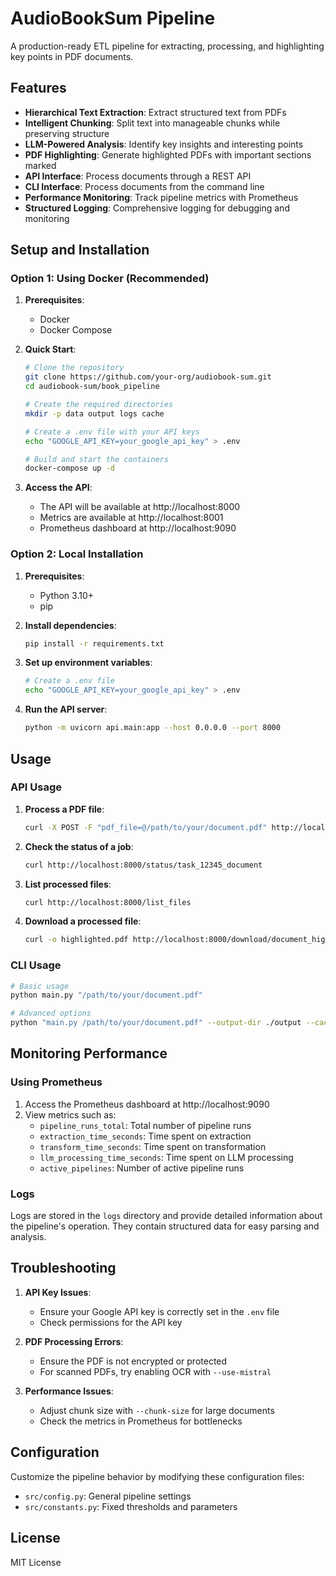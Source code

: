 # AudioBookSum Pipeline

A production-ready ETL pipeline for extracting, processing, and highlighting key points in PDF documents.

## Features

- **Hierarchical Text Extraction**: Extract structured text from PDFs
- **Intelligent Chunking**: Split text into manageable chunks while preserving structure
- **LLM-Powered Analysis**: Identify key insights and interesting points
- **PDF Highlighting**: Generate highlighted PDFs with important sections marked
- **API Interface**: Process documents through a REST API
- **CLI Interface**: Process documents from the command line
- **Performance Monitoring**: Track pipeline metrics with Prometheus
- **Structured Logging**: Comprehensive logging for debugging and monitoring

## Setup and Installation

### Option 1: Using Docker (Recommended)

1. **Prerequisites**:
   - Docker
   - Docker Compose

2. **Quick Start**:
   ```bash
   # Clone the repository
   git clone https://github.com/your-org/audiobook-sum.git
   cd audiobook-sum/book_pipeline

   # Create the required directories
   mkdir -p data output logs cache

   # Create a .env file with your API keys
   echo "GOOGLE_API_KEY=your_google_api_key" > .env

   # Build and start the containers
   docker-compose up -d
   ```

3. **Access the API**: 
   - The API will be available at http://localhost:8000
   - Metrics are available at http://localhost:8001
   - Prometheus dashboard at http://localhost:9090

### Option 2: Local Installation

1. **Prerequisites**:
   - Python 3.10+
   - pip

2. **Install dependencies**:
   ```bash
   pip install -r requirements.txt
   ```

3. **Set up environment variables**:
   ```bash
   # Create a .env file
   echo "GOOGLE_API_KEY=your_google_api_key" > .env
   ```

4. **Run the API server**:
   ```bash
   python -m uvicorn api.main:app --host 0.0.0.0 --port 8000
   ```

## Usage

### API Usage

1. **Process a PDF file**:
   ```bash
   curl -X POST -F "pdf_file=@/path/to/your/document.pdf" http://localhost:8000/process
   ```

2. **Check the status of a job**:
   ```bash
   curl http://localhost:8000/status/task_12345_document
   ```

3. **List processed files**:
   ```bash
   curl http://localhost:8000/list_files
   ```

4. **Download a processed file**:
   ```bash
   curl -o highlighted.pdf http://localhost:8000/download/document_highlighted.pdf
   ```

### CLI Usage

```bash
# Basic usage
python main.py "/path/to/your/document.pdf"

# Advanced options
python "main.py /path/to/your/document.pdf" --output-dir ./output --cache-dir ./cache --metrics-port 8001 --chunk-size 40000 --chunk-overlap 200 --log-level DEBUG
```

## Monitoring Performance

### Using Prometheus

1. Access the Prometheus dashboard at http://localhost:9090
2. View metrics such as:
   - `pipeline_runs_total`: Total number of pipeline runs
   - `extraction_time_seconds`: Time spent on extraction
   - `transform_time_seconds`: Time spent on transformation
   - `llm_processing_time_seconds`: Time spent on LLM processing
   - `active_pipelines`: Number of active pipeline runs

### Logs

Logs are stored in the `logs` directory and provide detailed information about the pipeline's operation. They contain structured data for easy parsing and analysis.

## Troubleshooting

1. **API Key Issues**:
   - Ensure your Google API key is correctly set in the `.env` file
   - Check permissions for the API key

2. **PDF Processing Errors**:
   - Ensure the PDF is not encrypted or protected
   - For scanned PDFs, try enabling OCR with `--use-mistral`

3. **Performance Issues**:
   - Adjust chunk size with `--chunk-size` for large documents
   - Check the metrics in Prometheus for bottlenecks

## Configuration

Customize the pipeline behavior by modifying these configuration files:

- `src/config.py`: General pipeline settings
- `src/constants.py`: Fixed thresholds and parameters

## License

MIT License